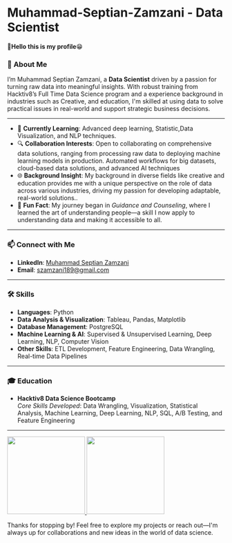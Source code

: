 # **Muhammad-Septian-Zamzani - Data Scientist**

👋**Hello this is my profile**😁

### 🚀 **About Me**
I’m Muhammad Septian Zamzani, a **Data Scientist** driven by a passion for turning raw data into meaningful insights. With robust training from Hacktiv8’s Full Time Data Science program and a experience background in industries such as Creative, and education, I'm skilled at using data to solve practical issues in real-world and support strategic business decisions.

---

- 🌱 **Currently Learning**: Advanced deep learning, Statistic,Data Visualization, and NLP techniques.
- 🔍 **Collaboration Interests**: Open to collaborating on comprehensive data solutions, ranging from processing raw data to deploying machine learning models in production. Automated workflows for big datasets, cloud-based data solutions, and advanced AI techniques
- 🌐 **Background Insight**: My background in diverse fields like creative and education provides me with a unique perspective on the role of data across various industries, driving my passion for developing adaptable, real-world solutions.. 
- 🎉 **Fun Fact**: My journey began in *Guidance and Counseling*, where I learned the art of understanding people—a skill I now apply to understanding data and making it accessible to all.

---

### 📫 **Connect with Me**

- **LinkedIn**: [Muhammad Septian Zamzani](https://www.linkedin.com/in/muhammad-septian-zamzani-a9a8b5230/)
- **Email**: szamzani189@gmail.com

---

### 🛠 **Skills**

- **Languages**: Python  
- **Data Analysis & Visualization**: Tableau, Pandas, Matplotlib  
- **Database Management**: PostgreSQL  
- **Machine Learning & AI**: Supervised & Unsupervised Learning, Deep Learning, NLP, Computer Vision
- **Other Skills**: ETL Development, Feature Engineering, Data Wrangling, Real-time Data Pipelines

---

### 🎓 **Education**

- **Hacktiv8 Data Science Bootcamp**  
  *Core Skills Developed*: Data Wrangling, Visualization, Statistical Analysis, Machine Learning, Deep Learning, NLP, SQL, A/B Testing, and Feature Engineering

---
<p align="left">
<a href="https://github.com/penuliscode">
  <img height="180em" src="https://github-readme-stats-eight-theta.vercel.app/api?username=mseptianz&show_icons=true&theme=algolia&include_all_commits=true&count_private=true"/>
  <img height="180em" src="https://github-readme-stats-eight-theta.vercel.app/api/top-langs/?username=mseptianz&layout=compact&theme=algolia"/>
</a>
</p>
Thanks for stopping by! Feel free to explore my projects or reach out—I'm always up for collaborations and new ideas in the world of data science.
